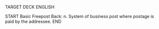 TARGET DECK
ENGLISH

START
Basic
Freepost
Back: n. System of business post where postage is paid by the addressee.
END
